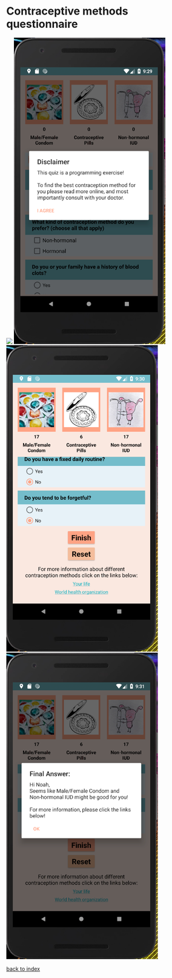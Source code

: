Contraceptive methods questionnaire
====================================
![](images/BCquiz1.PNG|width=100)
![Pop up message to the user when opening the app](images/BCquiz2.PNG)
![](images/BCquiz3.PNG)
![](images/BCquiz4.PNG)

[back to index](index)
